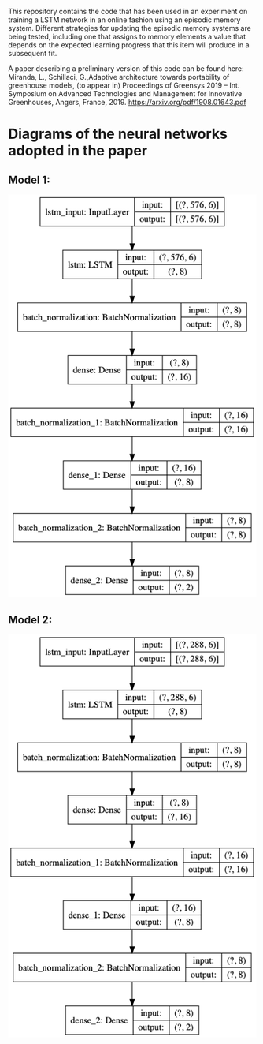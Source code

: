 This repository contains the code that has been used in an experiment on training a LSTM network in an online fashion using an episodic memory system. Different strategies for updating the episodic memory systems are being tested, including one that assigns to memory elements a value that depends on the expected learning progress that this item will produce in a subsequent fit.

A paper describing a preliminary version of this code can be found here:
Miranda, L., Schillaci, G.,Adaptive architecture towards portability of greenhouse models, (to appear in) Proceedings of Greensys 2019 – Int. Symposium on Advanced Technologies and Management for Innovative Greenhouses, Angers, France, 2019. 
https://arxiv.org/pdf/1908.01643.pdf

# Diagrams of the neural networks adopted in the paper

## Model 1:

![Model 1](figures/model1.png)



## Model 2:
![Model 2](figures/model2.png)
